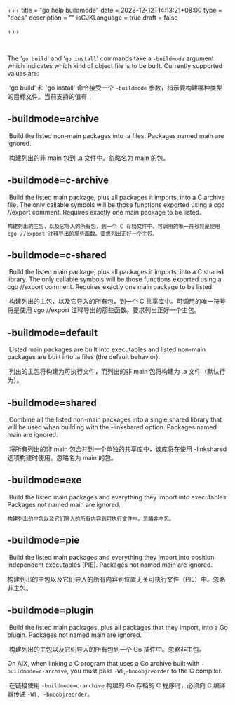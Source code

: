 +++
title = "go help buildmode"
date = 2023-12-12T14:13:21+08:00
type = "docs"
description = ""
isCJKLanguage = true
draft = false

+++

​	

The '`go build`' and '`go install`' commands take a `-buildmode` argument which indicates which kind of object file is to be built. Currently supported values are:

​	'go build' 和 'go install' 命令接受一个 `-buildmode` 参数，指示要构建哪种类型的目标文件。当前支持的值有：

## -buildmode=archive

​        Build the listed non-main packages into .a files. Packages named main are ignored.

​	 构建列出的非 main 包到 .a 文件中。忽略名为 main 的包。

## -buildmode=c-archive

​        Build the listed main package, plus all packages it imports, into a C archive file. The only callable symbols will be those functions exported using a cgo //export comment. Requires exactly one main package to be listed.

 	构建列出的主包，以及它导入的所有包，到一个 C 存档文件中。可调用的唯一符号将是使用 cgo //export 注释导出的那些函数。要求列出正好一个主包。

## -buildmode=c-shared

​        Build the listed main package, plus all packages it imports, into a C shared library. The only callable symbols will be those functions exported using a cgo //export comment. Requires exactly one main package to be listed.

​	 构建列出的主包，以及它导入的所有包，到一个 C 共享库中。可调用的唯一符号将是使用 cgo //export 注释导出的那些函数。要求列出正好一个主包。

## -buildmode=default

​        Listed main packages are built into executables and listed non-main packages are built into .a files (the default behavior).

​	 列出的主包将构建为可执行文件，而列出的非 main 包将构建为 .a 文件（默认行为）。

## -buildmode=shared

​        Combine all the listed non-main packages into a single shared library that will be used when building with the -linkshared option. Packages named main are ignored.

​	 将所有列出的非 main 包合并到一个单独的共享库中，该库将在使用 -linkshared 选项构建时使用。忽略名为 main 的包。

## -buildmode=exe

​        Build the listed main packages and everything they import into executables. Packages not named main are ignored.

 	构建列出的主包以及它们导入的所有内容到可执行文件中。忽略非主包。

## -buildmode=pie

​        Build the listed main packages and everything they import into position independent executables (PIE). Packages not named main are ignored.

​	 构建列出的主包以及它们导入的所有内容到位置无关可执行文件（PIE）中。忽略非主包。

## -buildmode=plugin

​        Build the listed main packages, plus all packages that they import, into a Go plugin. Packages not named main are ignored.

​	 构建列出的主包以及它们导入的所有包到一个 Go 插件中。忽略非主包。



On AIX, when linking a C program that uses a Go archive built with `-buildmode=c-archive`, you must pass `-Wl`,`-bnoobjreorder` to the C compiler.

​	在链接使用 `-buildmode=c-archive` 构建的 Go 存档的 C 程序时，必须向 C 编译器传递 `-Wl, -bnoobjreorder`。
